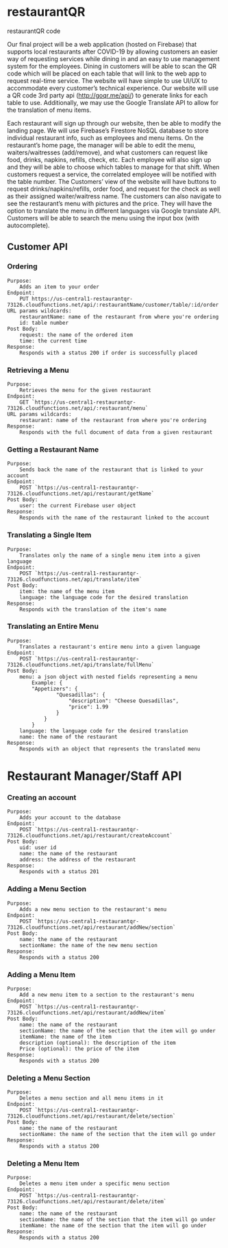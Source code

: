 # restaurantQR

restaurantQR code

Our final project will be a web application (hosted on Firebase) that supports local restaurants after COVID-19 by allowing customers an easier way of requesting services while dining in and an easy to use management system for the employees. Dining in customers will be able to scan the QR code which will be placed on each table that will link to the web app to request real-time service. The website will have simple to use UI/UX to accommodate every customer’s technical experience. Our website will use a QR code 3rd party api (http://goqr.me/api/) to generate links for each table to use. Additionally, we may use the Google Translate API to allow for the translation of menu items.

Each restaurant will sign up through our website, then be able to modify the landing page. We will use Firebase’s Firestore NoSQL database to store individual restaurant info, such as employees and menu items. On the restaurant’s home page, the manager will be able to edit the menu, waiters/waitresses (add/remove), and what customers can request like food, drinks, napkins, refills, check, etc. Each employee will also sign up and they will be able to choose which tables to manage for that shift. When customers request a service, the correlated employee will be notified with the table number.
The Customers’ view of the website will have buttons to request drinks/napkins/refills, order food, and request for the check as well as their assigned waiter/waitress name. The customers can also navigate to see the restaurant’s menu with pictures and the price. They will have the option to translate the menu in different languages via Google translate API. Customers will be able to search the menu using the input box (with autocomplete).

## Customer API

### Ordering

	Purpose: 
		Adds an item to your order
	Endpoint: 
		PUT https://us-central1-restaurantqr-73126.cloudfunctions.net/api/:restaurantName/customer/table/:id/order
	URL params wildcards:
		restaurantName: name of the restaurant from where you're ordering
		id: table number
	Post Body:
		request: the name of the ordered item
		time: the current time
	Response: 
		Responds with a status 200 if order is successfully placed

### Retrieving a Menu

	Purpose: 
		Retrieves the menu for the given restaurant
	Endpoint: 
		GET `https://us-central1-restaurantqr-73126.cloudfunctions.net/api/:restaurant/menu`
	URL params wildcards:
		restaurant: name of the restaurant from where you're ordering
	Response: 
		Responds with the full document of data from a given restaurant

### Getting a Restaurant Name

	Purpose: 
		Sends back the name of the restaurant that is linked to your account
	Endpoint: 
		POST `https://us-central1-restaurantqr-73126.cloudfunctions.net/api/restaurant/getName`
	Post Body:
		user: the current Firebase user object
	Response: 
		Responds with the name of the restaurant linked to the account
		
### Translating a Single Item
	Purpose: 
		Translates only the name of a single menu item into a given language
	Endpoint: 
		POST `https://us-central1-restaurantqr-73126.cloudfunctions.net/api/translate/item`
	Post Body:
		item: the name of the menu item
		language: the language code for the desired translation
	Response: 
		Responds with the translation of the item's name
### Translating an Entire Menu
	Purpose: 
		Translates a restaurant's entire menu into a given language
	Endpoint: 
		POST `https://us-central1-restaurantqr-73126.cloudfunctions.net/api/translate/fullMenu`
	Post Body:
		menu: a json object with nested fields representing a menu
			Example: {
			"Appetizers": {
					"Quesadillas": {
						"description": "Cheese Quesadillas",
						"price": 1.99
					}
				}
			}
		language: the language code for the desired translation
		name: the name of the restaurant
	Response: 
		Responds with an object that represents the translated menu

# Restaurant Manager/Staff API

### Creating an account
	Purpose: 
		Adds your account to the database
	Endpoint: 
		POST `https://us-central1-restaurantqr-73126.cloudfunctions.net/api/restaurant/createAccount`
	Post Body:
		uid: user id
		name: the name of the restaurant
		address: the address of the restaurant
	Response: 
		Responds with a status 201

### Adding a Menu Section

	Purpose: 
		Adds a new menu section to the restaurant's menu
	Endpoint: 
		POST `https://us-central1-restaurantqr-73126.cloudfunctions.net/api/restaurant/addNew/section`
	Post Body:
		name: the name of the restaurant
		sectionName: the name of the new menu section
	Response: 
		Responds with a status 200
		
### Adding a Menu Item

	Purpose: 
		Add a new menu item to a section to the restaurant's menu
	Endpoint: 
		POST `https://us-central1-restaurantqr-73126.cloudfunctions.net/api/restaurant/addNew/item`
	Post Body:
		name: the name of the restaurant
		sectionName: the name of the section that the item will go under
		itemName: the name of the item
		description (optional): the description of the item
		Price (optional): the price of the item
	Response: 
		Responds with a status 200
### Deleting a Menu Section

	Purpose: 
		Deletes a menu section and all menu items in it
	Endpoint: 
		POST `https://us-central1-restaurantqr-73126.cloudfunctions.net/api/restaurant/delete/section`
	Post Body:
		name: the name of the restaurant
		sectionName: the name of the section that the item will go under
	Response: 
		Responds with a status 200

### Deleting a Menu Item

	Purpose: 
		Deletes a menu item under a specific menu section
	Endpoint: 
		POST `https://us-central1-restaurantqr-73126.cloudfunctions.net/api/restaurant/delete/item`
	Post Body:
		name: the name of the restaurant
		sectionName: the name of the section that the item will go under
		itemName: the name of the section that the item will go under
	Response: 
		Responds with a status 200


